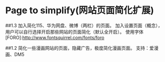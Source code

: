 # Page to simplify(网站页面简化扩展)

##1.3
加入简化115、华为网盘、微博（两栏）的页面。
加入设置页面（概念），用户可以自行选择开启那些网站的页面简化（默认全开启）。
使用字体 [FORO]:http://www.fontsquirrel.com/fonts/foro

##1.2
简化一些漫画网站的页面，隐藏广告，极度简化漫画页面。
支持：爱漫画、DM5
